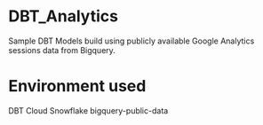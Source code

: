# DBT_Analytics

Sample DBT Models build using publicly available Google Analytics sessions data from Bigquery.

# Environment used

DBT Cloud
Snowflake
bigquery-public-data
